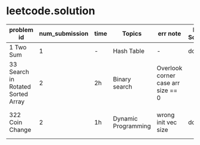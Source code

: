 # leetcode.solution



 problem id | num_submission | time | Topics | err note | Read Solution | ToDo
 ------|-----|-----|-----|-----|-----|-----
 1 Two Sum | 1 | - | Hash Table | - | done |
 33 Search in Rotated Sorted Array | 2 | 2h | Binary search | Overlook corner case arr size == 0 | | try stl bisearch
 322 Coin Change | 2 | 1h | Dynamic Programming | wrong init vec size | done | try bottom-up approach 


